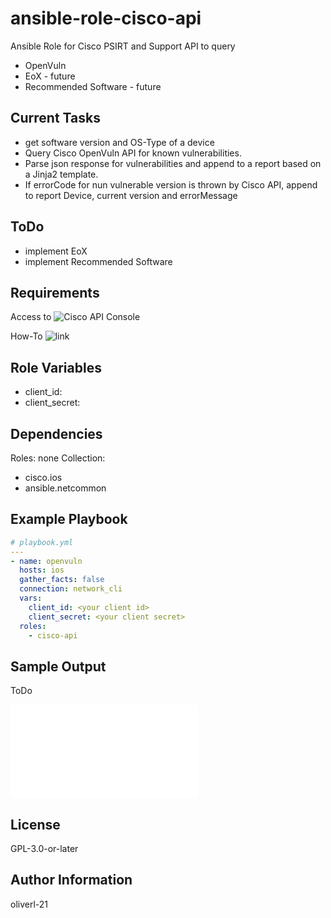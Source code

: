 # ansible-role-cisco-api
Ansible Role for Cisco PSIRT and Support API to query

- OpenVuln
- EoX - future
- Recommended Software - future

## Current Tasks

- get software version and OS-Type of a device
- Query Cisco OpenVuln API for known vulnerabilities.
- Parse json response for vulnerabilities and append to a report based on a Jinja2 template.
- If errorCode for nun vulnerable version is thrown by Cisco API, append to report Device, current version and errorMessage

## ToDo

- implement EoX
- implement Recommended Software

## Requirements

Access to ![Cisco API Console](https://apiconsole.cisco.com/)

How-To ![link](https://community.cisco.com/t5/services-documents/accessing-the-cisco-psirt-openvuln-api-using-curl/ta-p/3652897)

## Role Variables

- client_id: <your client id>
- client_secret: <your client secret>

## Dependencies

Roles: none
Collection:

- cisco.ios
- ansible.netcommon

## Example Playbook

```yaml
# playbook.yml
---
- name: openvuln
  hosts: ios
  gather_facts: false
  connection: network_cli
  vars:
    client_id: <your client id>
    client_secret: <your client secret>
  roles:
    - cisco-api
```
## Sample Output

ToDo

![Sample PSIRT Report](./sample/report.md)
## License

GPL-3.0-or-later

## Author Information

oliverl-21
